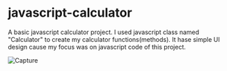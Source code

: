 # javascript-calculator
A basic javascript calculator project. I used javascript class named "Calculator" to create my calculator functions(methods). It hase simple UI design cause my focus was on javascript code of this project.

![Capture](https://user-images.githubusercontent.com/77573694/188287315-90f83729-c93f-4c28-8631-acac223606a5.JPG)
